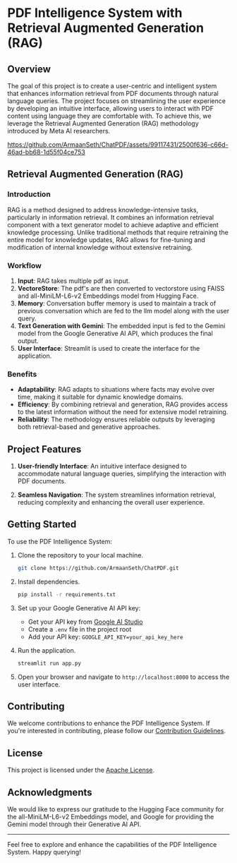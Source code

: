 # PDF Intelligence System with Retrieval Augmented Generation (RAG)

## Overview

The goal of this project is to create a user-centric and intelligent system that enhances information retrieval from PDF documents through natural language queries. The project focuses on streamlining the user experience by developing an intuitive interface, allowing users to interact with PDF content using language they are comfortable with. To achieve this, we leverage the Retrieval Augmented Generation (RAG) methodology introduced by Meta AI researchers.


https://github.com/ArmaanSeth/ChatPDF/assets/99117431/2500f636-c66d-46ad-bb68-1d55f04ce753


## Retrieval Augmented Generation (RAG)

### Introduction

RAG is a method designed to address knowledge-intensive tasks, particularly in information retrieval. It combines an information retrieval component with a text generator model to achieve adaptive and efficient knowledge processing. Unlike traditional methods that require retraining the entire model for knowledge updates, RAG allows for fine-tuning and modification of internal knowledge without extensive retraining.

### Workflow

1. **Input**: RAG takes multiple pdf as input.
2. **VectoreStore**: The pdf's are then converted to vectorstore using FAISS and all-MiniLM-L6-v2 Embeddings model from Hugging Face.
3. **Memory**: Conversation buffer memory is used to maintain a track of previous conversation which are fed to the llm model along with the user query.
4. **Text Generation with Gemini**: The embedded input is fed to the Gemini model from the Google Generative AI API, which produces the final output.
5. **User Interface**: Streamlit is used to create the interface for the application.

### Benefits

- **Adaptability**: RAG adapts to situations where facts may evolve over time, making it suitable for dynamic knowledge domains.
- **Efficiency**: By combining retrieval and generation, RAG provides access to the latest information without the need for extensive model retraining.
- **Reliability**: The methodology ensures reliable outputs by leveraging both retrieval-based and generative approaches.

## Project Features

1. **User-friendly Interface**: An intuitive interface designed to accommodate natural language queries, simplifying the interaction with PDF documents.

2. **Seamless Navigation**: The system streamlines information retrieval, reducing complexity and enhancing the overall user experience.

## Getting Started

To use the PDF Intelligence System:

1. Clone the repository to your local machine.
   ```bash
   git clone https://github.com/ArmaanSeth/ChatPDF.git
   ```

2. Install dependencies.
   ```bash
   pip install -r requirements.txt
   ```

3. Set up your Google Generative AI API key:
   - Get your API key from [Google AI Studio](https://makersuite.google.com/app/apikey)
   - Create a `.env` file in the project root
   - Add your API key: `GOOGLE_API_KEY=your_api_key_here`

4. Run the application.
   ```bash
   streamlit run app.py
   ```

5. Open your browser and navigate to `http://localhost:8000` to access the user interface.

## Contributing

We welcome contributions to enhance the PDF Intelligence System. If you're interested in contributing, please follow our [Contribution Guidelines](CONTRIBUTING.md).

## License

This project is licensed under the [Apache License](LICENSE).

## Acknowledgments

We would like to express our gratitude to the Hugging Face community for the all-MiniLM-L6-v2 Embeddings model, and Google for providing the Gemini model through their Generative AI API.

---

Feel free to explore and enhance the capabilities of the PDF Intelligence System. Happy querying!
